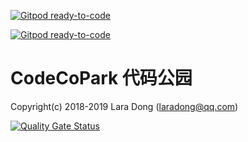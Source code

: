 [![Gitpod ready-to-code](https://img.shields.io/badge/Gitpod-ready--to--code-blue?logo=gitpod)](https://gitpod.io/#https://github.com/laradong/CodeCoPark)

[![Gitpod ready-to-code](https://img.shields.io/badge/Gitpod-ready--to--code-blue?logo=gitpod)](https://gitpod.io/#https://github.com/laradong/CodeCoPark)

# CodeCoPark 代码公园

Copyright(c) 2018-2019 Lara Dong (laradong@qq.com)

[![Quality Gate Status](https://sonarcloud.io/api/project_badges/measure?project=laradong_sm&metric=alert_status)](https://sonarcloud.io/dashboard?id=laradong_sm)
